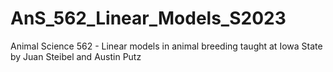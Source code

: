 # AnS_562_Linear_Models_S2023
Animal Science 562 - Linear models in animal breeding taught at Iowa State by Juan Steibel and Austin Putz
